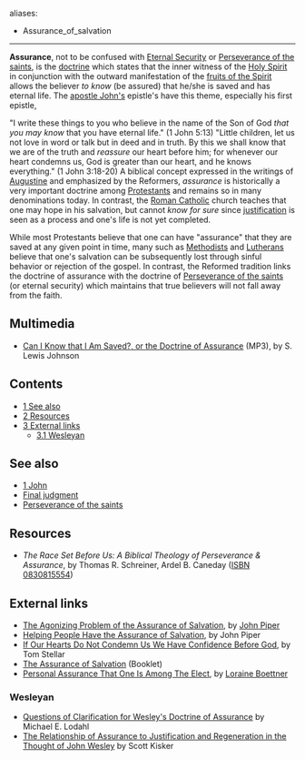 aliases:
- Assurance_of_salvation
---
**Assurance**, not to be confused with
[Eternal Security](Perseverance_of_the_saints#Eternal_Security "Perseverance of the saints")
or
[Perseverance of the saints](Perseverance_of_the_saints "Perseverance of the saints"),
is the [doctrine](Doctrine "Doctrine") which states that the inner
witness of the [Holy Spirit](Holy_Spirit "Holy Spirit") in
conjunction with the outward manifestation of the
[fruits of the Spirit](Fruit_of_the_Spirit "Fruit of the Spirit")
allows the believer *to know* (be assured) that he/she is saved and
has eternal life. The
[apostle John's](John_the_Apostle "John the Apostle") epistle's
have this theme, especially his first epistle,

"I write these things to you who believe in the name of the Son of
God *that you may know* that you have eternal life." (1 John 5:13)
"Little children, let us not love in word or talk but in deed and
in truth. By this we shall know that we are of the truth and
*reassure* our heart before him; for whenever our heart condemns
us, God is greater than our heart, and he knows everything." (1
John 3:18-20)
A biblical concept expressed in the writings of
[Augustine](Augustine "Augustine") and emphasized by the Reformers,
*assurance* is historically a very important doctrine among
[Protestants](Protestantism "Protestantism") and remains so in many
denominations today. In contrast, the
[Roman Catholic](Roman_Catholic "Roman Catholic") church teaches
that one may hope in his salvation, but cannot *know for sure*
since [justification](Justification "Justification") is seen as a
process and one's life is not yet completed.

While most Protestants believe that one can have "assurance" that
they are saved at any given point in time, many such as
[Methodists](Methodism "Methodism") and
[Lutherans](Lutheranism "Lutheranism") believe that one's salvation
can be subsequently lost through sinful behavior or rejection of
the gospel. In contrast, the Reformed tradition links the doctrine
of assurance with the doctrine of
[Perseverance of the saints](Perseverance_of_the_saints "Perseverance of the saints")
(or eternal security) which maintains that true believers will not
fall away from the faith.




## Multimedia

-   [Can I Know that I Am Saved?, or the Doctrine of Assurance](http://www.believerschapeldallas.org/audio/slj-69_systematic-theology/051_SLJ_69_32K.mp3)
    (MP3), by S. Lewis Johnson

## Contents

-   [1 See also](#See_also)
-   [2 Resources](#Resources)
-   [3 External links](#External_links)
    -   [3.1 Wesleyan](#Wesleyan)


## See also

-   [1 John](1_John "1 John")
-   [Final judgment](Final_judgment "Final judgment")
-   [Perseverance of the saints](Perseverance_of_the_saints "Perseverance of the saints")

## Resources

-   *The Race Set Before Us: A Biblical Theology of Perseverance & Assurance*,
    by Thomas R. Schreiner, Ardel B. Caneday
    ([ISBN 0830815554](http://www.theopedia.com/Special:BookSources/0830815554))

## External links

-   [The Agonizing Problem of the Assurance of Salvation](http://www.desiringgod.org/ResourceLibrary/TasteAndSee/ByDate/1998/1108_The_Agonizing_Problem_of_the_Assurance_of_Salvation/),
    by [John Piper](John_Piper "John Piper")
-   [Helping People Have the Assurance of Salvation](http://www.desiringgod.org/ResourceLibrary/TasteAndSee/ByDate/1999/1134_Helping_People_Have_the_Assurance_of_Salvation/),
    by John Piper
-   [If Our Hearts Do Not Condemn Us We Have Confidence Before God](http://www.desiringgod.org/ResourceLibrary/Sermons/ByDate/1985/487_If_Our_Hearts_Do_Not_Condemn_Us_We_Have_Confidence_Before_God/),
    by Tom Stellar
-   [The Assurance of Salvation](http://www.rbc.org/ds/q0601/)
    (Booklet)
-   [Personal Assurance That One Is Among The Elect](http://www.mbrem123.com/short_takes/boe-assu.php),
    by [Loraine Boettner](Loraine_Boettner "Loraine Boettner")

### Wesleyan

-   [Questions of Clarification for Wesley's Doctrine of Assurance](http://74.125.95.132/search?q=cache:wpYCPru6qzAJ:wesley.nnu.edu/wesleyan_theology/theojrnl/21-25/23-12.htm)
    by Michael E. Lodahl
-   [The Relationship of Assurance to Justification and Regeneration in the Thought of John Wesley](http://74.125.95.132/search?q=cache:-1me6o8AYaoJ:wesley.nnu.edu/Wesleyan_Theology/theojrnl/26-30/28-3.htm)
    by Scott Kisker



